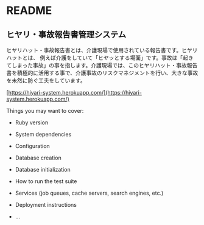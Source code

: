 # README
## ヒヤリ・事故報告書管理システム

ヒヤリハット・事故報告書とは、介護現場で使用されている報告書です。ヒヤリハットとは、 例えば介護をしていて「ヒヤッとする場面」です。事故は「起きてしまった事故」の事を指します。介護現場では、このヒヤリハット・事故報告書を積極的に活用する事で、介護事故のリスクマネジメントを行い、大きな事故を未然に防ぐ工夫をしています。

[https://hiyari-system.herokuapp.com/](https://hiyari-system.herokuapp.com/)



Things you may want to cover:

* Ruby version

* System dependencies

* Configuration

* Database creation

* Database initialization

* How to run the test suite

* Services (job queues, cache servers, search engines, etc.)

* Deployment instructions

* ...
